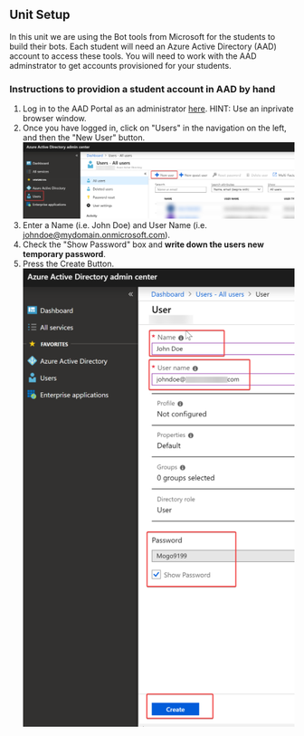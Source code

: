## Unit Setup

In this unit we are using the Bot tools from Microsoft for the students to build their bots. Each student will need an Azure Active Directory (AAD) account to access these tools. You will need to work with the AAD adminstrator to get accounts provisioned for your students. 


### Instructions to providion a student account in AAD by hand

1) Log in to the AAD Portal as an administrator [here](https://aad.portal.azure.com). HINT: Use an inprivate browser window. 
2) Once you have logged in, click on "Users" in the navigation on the left, and then the "New User" button. 
![AAD New User](./img/aad01.png)
3) Enter a Name (i.e. John Doe) and User Name (i.e. johndoe@mydomain.onmicrosoft.com). 
4) Check the "Show Password" box and **write down the users new temporary password**.
5) Press the Create Button.
![AAD create](./img/aad02.png)